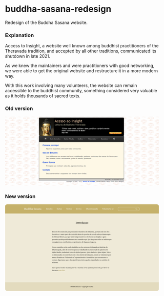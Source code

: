 # buddha-sasana-redesign
Redesign of the Buddha Sasana website.

### Explanation
Access to Insight, a website well known among buddhist practitioners of the Theravada tradition, and accepted by all other traditions, communicated its shutdown in late 2021.

As we knew the maintainers and were practitioners with good networking, we were able to get the original website and restructure it in a more modern way.

With this work involving many volunteers, the website can remain accessible to the buddhist community, something considered very valuable as it holds thousands of sacred texts.

### Old version
<img src="old-version.png">

### New version
<img src="new-version.png">
